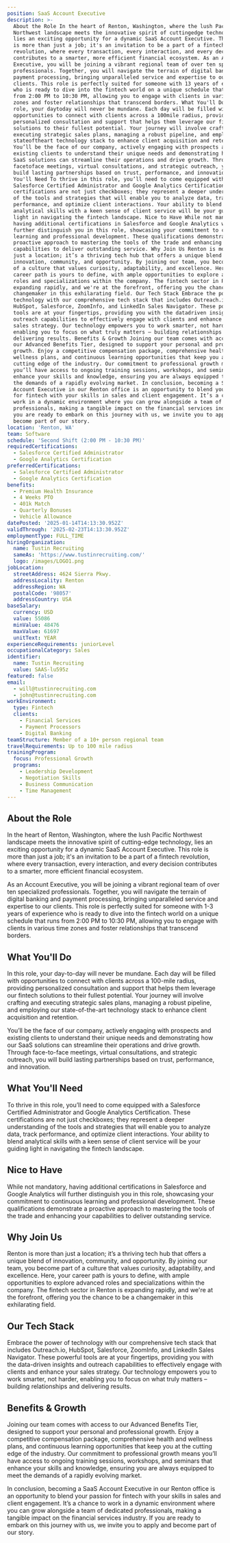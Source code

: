 ```yaml
---
position: SaaS Account Executive
description: >-
  About the Role In the heart of Renton, Washington, where the lush Pacific
  Northwest landscape meets the innovative spirit of cuttingedge technology,
  lies an exciting opportunity for a dynamic SaaS Account Executive. This role
  is more than just a job; it's an invitation to be a part of a fintech
  revolution, where every transaction, every interaction, and every decision
  contributes to a smarter, more efficient financial ecosystem. As an Account
  Executive, you will be joining a vibrant regional team of over ten specialized
  professionals. Together, you will navigate the terrain of digital banking and
  payment processing, bringing unparalleled service and expertise to our
  clients. This role is perfectly suited for someone with 13 years of experience
  who is ready to dive into the fintech world on a unique schedule that runs
  from 2:00 PM to 10:30 PM, allowing you to engage with clients in various time
  zones and foster relationships that transcend borders. What You'll Do In this
  role, your daytoday will never be mundane. Each day will be filled with
  opportunities to connect with clients across a 100mile radius, providing
  personalized consultation and support that helps them leverage our fintech
  solutions to their fullest potential. Your journey will involve crafting and
  executing strategic sales plans, managing a robust pipeline, and employing our
  stateoftheart technology stack to enhance client acquisition and retention.
  You’ll be the face of our company, actively engaging with prospects and
  existing clients to understand their unique needs and demonstrating how our
  SaaS solutions can streamline their operations and drive growth. Through
  facetoface meetings, virtual consultations, and strategic outreach, you will
  build lasting partnerships based on trust, performance, and innovation. What
  You'll Need To thrive in this role, you’ll need to come equipped with a
  Salesforce Certified Administrator and Google Analytics Certification. These
  certifications are not just checkboxes; they represent a deeper understanding
  of the tools and strategies that will enable you to analyze data, track
  performance, and optimize client interactions. Your ability to blend
  analytical skills with a keen sense of client service will be your guiding
  light in navigating the fintech landscape. Nice to Have While not mandatory,
  having additional certifications in Salesforce and Google Analytics will
  further distinguish you in this role, showcasing your commitment to continuous
  learning and professional development. These qualifications demonstrate a
  proactive approach to mastering the tools of the trade and enhancing your
  capabilities to deliver outstanding service. Why Join Us Renton is more than
  just a location; it’s a thriving tech hub that offers a unique blend of
  innovation, community, and opportunity. By joining our team, you become part
  of a culture that values curiosity, adaptability, and excellence. Here, your
  career path is yours to define, with ample opportunities to explore advanced
  roles and specializations within the company. The fintech sector in Renton is
  expanding rapidly, and we're at the forefront, offering you the chance to be a
  changemaker in this exhilarating field. Our Tech Stack Embrace the power of
  technology with our comprehensive tech stack that includes Outreach.io,
  HubSpot, Salesforce, ZoomInfo, and LinkedIn Sales Navigator. These powerful
  tools are at your fingertips, providing you with the datadriven insights and
  outreach capabilities to effectively engage with clients and enhance your
  sales strategy. Our technology empowers you to work smarter, not harder,
  enabling you to focus on what truly matters – building relationships and
  delivering results. Benefits & Growth Joining our team comes with access to
  our Advanced Benefits Tier, designed to support your personal and professional
  growth. Enjoy a competitive compensation package, comprehensive health and
  wellness plans, and continuous learning opportunities that keep you at the
  cutting edge of the industry. Our commitment to professional growth means
  you’ll have access to ongoing training sessions, workshops, and seminars that
  enhance your skills and knowledge, ensuring you are always equipped to meet
  the demands of a rapidly evolving market. In conclusion, becoming a SaaS
  Account Executive in our Renton office is an opportunity to blend your passion
  for fintech with your skills in sales and client engagement. It’s a chance to
  work in a dynamic environment where you can grow alongside a team of dedicated
  professionals, making a tangible impact on the financial services industry. If
  you are ready to embark on this journey with us, we invite you to apply and
  become part of our story.
location: 'Renton, WA'
team: Software
schedule: 'Second Shift (2:00 PM - 10:30 PM)'
requiredCertifications:
  - Salesforce Certified Administrator
  - Google Analytics Certification
preferredCertifications:
  - Salesforce Certified Administrator
  - Google Analytics Certification
benefits:
  - Premium Health Insurance
  - 4 Weeks PTO
  - 401k Match
  - Quarterly Bonuses
  - Vehicle Allowance
datePosted: '2025-01-14T14:13:30.952Z'
validThrough: '2025-02-23T14:13:30.952Z'
employmentType: FULL_TIME
hiringOrganization:
  name: Tustin Recruiting
  sameAs: 'https://www.tustinrecruiting.com/'
  logo: /images/LOGO1.png
jobLocation:
  streetAddress: 4624 Sierra Pkwy.
  addressLocality: Renton
  addressRegion: WA
  postalCode: '98057'
  addressCountry: USA
baseSalary:
  currency: USD
  value: 55086
  minValue: 48476
  maxValue: 61697
  unitText: YEAR
experienceRequirements: juniorLevel
occupationalCategory: Sales
identifier:
  name: Tustin Recruiting
  value: SAAS-lu595z
featured: false
email:
  - will@tustinrecruiting.com
  - john@tustinrecruiting.com
workEnvironment:
  type: Fintech
  clients:
    - Financial Services
    - Payment Processors
    - Digital Banking
teamStructure: Member of a 10+ person regional team
travelRequirements: Up to 100 mile radius
trainingProgram:
  focus: Professional Growth
  programs:
    - Leadership Development
    - Negotiation Skills
    - Business Communication
    - Time Management
---
```




## About the Role

In the heart of Renton, Washington, where the lush Pacific Northwest landscape meets the innovative spirit of cutting-edge technology, lies an exciting opportunity for a dynamic SaaS Account Executive. This role is more than just a job; it's an invitation to be a part of a fintech revolution, where every transaction, every interaction, and every decision contributes to a smarter, more efficient financial ecosystem.

As an Account Executive, you will be joining a vibrant regional team of over ten specialized professionals. Together, you will navigate the terrain of digital banking and payment processing, bringing unparalleled service and expertise to our clients. This role is perfectly suited for someone with 1-3 years of experience who is ready to dive into the fintech world on a unique schedule that runs from 2:00 PM to 10:30 PM, allowing you to engage with clients in various time zones and foster relationships that transcend borders.

## What You'll Do

In this role, your day-to-day will never be mundane. Each day will be filled with opportunities to connect with clients across a 100-mile radius, providing personalized consultation and support that helps them leverage our fintech solutions to their fullest potential. Your journey will involve crafting and executing strategic sales plans, managing a robust pipeline, and employing our state-of-the-art technology stack to enhance client acquisition and retention.

You’ll be the face of our company, actively engaging with prospects and existing clients to understand their unique needs and demonstrating how our SaaS solutions can streamline their operations and drive growth. Through face-to-face meetings, virtual consultations, and strategic outreach, you will build lasting partnerships based on trust, performance, and innovation.

## What You'll Need

To thrive in this role, you’ll need to come equipped with a Salesforce Certified Administrator and Google Analytics Certification. These certifications are not just checkboxes; they represent a deeper understanding of the tools and strategies that will enable you to analyze data, track performance, and optimize client interactions. Your ability to blend analytical skills with a keen sense of client service will be your guiding light in navigating the fintech landscape.

## Nice to Have

While not mandatory, having additional certifications in Salesforce and Google Analytics will further distinguish you in this role, showcasing your commitment to continuous learning and professional development. These qualifications demonstrate a proactive approach to mastering the tools of the trade and enhancing your capabilities to deliver outstanding service.

## Why Join Us

Renton is more than just a location; it’s a thriving tech hub that offers a unique blend of innovation, community, and opportunity. By joining our team, you become part of a culture that values curiosity, adaptability, and excellence. Here, your career path is yours to define, with ample opportunities to explore advanced roles and specializations within the company. The fintech sector in Renton is expanding rapidly, and we're at the forefront, offering you the chance to be a changemaker in this exhilarating field.

## Our Tech Stack

Embrace the power of technology with our comprehensive tech stack that includes Outreach.io, HubSpot, Salesforce, ZoomInfo, and LinkedIn Sales Navigator. These powerful tools are at your fingertips, providing you with the data-driven insights and outreach capabilities to effectively engage with clients and enhance your sales strategy. Our technology empowers you to work smarter, not harder, enabling you to focus on what truly matters – building relationships and delivering results.

## Benefits & Growth

Joining our team comes with access to our Advanced Benefits Tier, designed to support your personal and professional growth. Enjoy a competitive compensation package, comprehensive health and wellness plans, and continuous learning opportunities that keep you at the cutting edge of the industry. Our commitment to professional growth means you’ll have access to ongoing training sessions, workshops, and seminars that enhance your skills and knowledge, ensuring you are always equipped to meet the demands of a rapidly evolving market.

In conclusion, becoming a SaaS Account Executive in our Renton office is an opportunity to blend your passion for fintech with your skills in sales and client engagement. It’s a chance to work in a dynamic environment where you can grow alongside a team of dedicated professionals, making a tangible impact on the financial services industry. If you are ready to embark on this journey with us, we invite you to apply and become part of our story.
